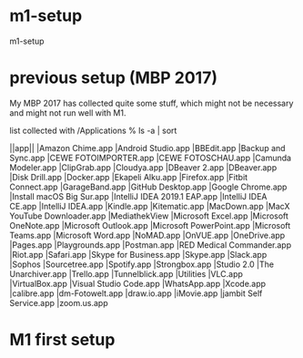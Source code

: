 # m1-setup
m1-setup

# previous setup (MBP 2017)

My MBP 2017 has collected quite some stuff, which might not be necessary and might not run well with M1.

list collected with /Applications % ls -a | sort

||app||
|Amazon Chime.app
|Android Studio.app
|BBEdit.app
|Backup and Sync.app
|CEWE FOTOIMPORTER.app
|CEWE FOTOSCHAU.app
|Camunda Modeler.app
|ClipGrab.app
|Cloudya.app
|DBeaver 2.app
|DBeaver.app
|Disk Drill.app
|Docker.app
|Ekapeli Alku.app
|Firefox.app
|Fitbit Connect.app
|GarageBand.app
|GitHub Desktop.app
|Google Chrome.app
|Install macOS Big Sur.app
|IntelliJ IDEA 2019.1 EAP.app
|IntelliJ IDEA CE.app
|IntelliJ IDEA.app
|Kindle.app
|Kitematic.app
|MacDown.app
|MacX YouTube Downloader.app
|MediathekView
|Microsoft Excel.app
|Microsoft OneNote.app
|Microsoft Outlook.app
|Microsoft PowerPoint.app
|Microsoft Teams.app
|Microsoft Word.app
|NoMAD.app
|OnVUE.app
|OneDrive.app
|Pages.app
|Playgrounds.app
|Postman.app
|RED Medical Commander.app
|Riot.app
|Safari.app
|Skype for Business.app
|Skype.app
|Slack.app
|Sophos
|Sourcetree.app
|Spotify.app
|Strongbox.app
|Studio 2.0
|The Unarchiver.app
|Trello.app
|Tunnelblick.app
|Utilities
|VLC.app
|VirtualBox.app
|Visual Studio Code.app
|WhatsApp.app
|Xcode.app
|calibre.app
|dm-Fotowelt.app
|draw.io.app
|iMovie.app
|jambit Self Service.app
|zoom.us.app

# M1 first setup
